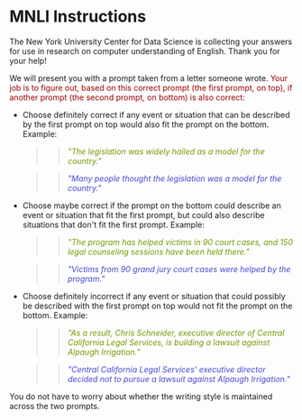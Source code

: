 # MNLI Instructions

The New York University Center for Data Science is collecting your answers for use in research on computer understanding of English. Thank you for your help!
<br/>

We will present you with a prompt taken from a letter someone wrote. <span style="color:rgb(153, 0, 0)">Your job is to figure out, based on this correct prompt (the first prompt, on top), if another prompt (the second prompt, on bottom) is also correct</span>:

+ Choose definitely correct if any event or situation that can be described by the first prompt on top would also fit the prompt on the bottom. Example: 

	> > <span style="color:rgb(115, 153, 0)"> _"The legislation was widely hailed as a model for the country."_ </span>

	> > <span style="color:rgb(71, 71, 209)"> _"Many people thought the legislation was a model for the country."_ </span>


+ Choose maybe correct if the prompt on the bottom could describe an event or situation that fit the first prompt, but could also describe situations that don't fit the first prompt. Example: 

	> > <span style="color:rgb(115, 153, 0)"> _"The program has helped victims in 90 court cases, and 150 legal counseling sessions have been held there."_ </span>

	> > <span style="color:rgb(71, 71, 209)"> _"Victims from 90 grand jury court cases were helped by the program."_ </span>


+ Choose definitely incorrect if any event or situation that could possibly be described with the first prompt on top would not fit the prompt on the bottom. Example: 

	> > <span style="color:rgb(115, 153, 0)"> _"As a result, Chris Schneider, executive director of Central California Legal Services, is building a lawsuit against Alpaugh Irrigation."_ </span>

	> > <span style="color:rgb(71, 71, 209)"> _"Central California Legal Services' executive director decided not to pursue a lawsuit against Alpaugh Irrigation."_ </span>


You do not have to worry about whether the writing style is maintained across the two prompts.
